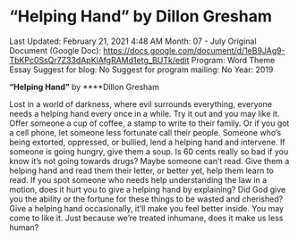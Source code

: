 # “Helping Hand” by Dillon Gresham

Last Updated: February 21, 2021 4:48 AM
Month: 07 - July
Original Document (Google Doc): https://docs.google.com/document/d/1eB9JAg9-TbKPc0SsQr7Z33dApKlAfgRAMd1etg_BUTk/edit
Program: Word Theme Essay
Suggest for blog: No
Suggest for program mailing: No
Year: 2019

**“Helping Hand”** by ****Dillon Gresham

Lost in a world of darkness, where evil surrounds everything, everyone needs a helping hand every once in a while. Try it out and you may like it. Offer someone a cup of coffee, a stamp to write to their family. Or if you got a cell phone, let someone less fortunate call their people. Someone who’s being extorted, oppressed, or bullied, lend a helping hand and intervene. If someone is going hungry, give them a soup. Is 60 cents really so bad if you know it’s not going towards drugs? Maybe someone can’t read. Give them a helping hand and read them their letter, or better yet, help them learn to read. If you spot someone who needs help understanding the law in a motion, does it hurt you to give a helping hand by explaining? Did God give you the ability or the fortune for these things to be wasted and cherished? Give a helping hand occasionally, it’ll make you feel better inside. You may come to like it. Just because we’re treated inhumane, does it make us less human?